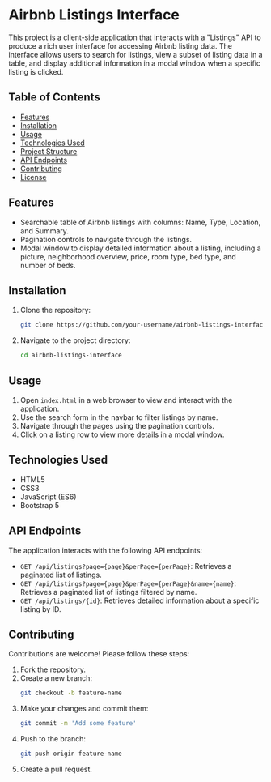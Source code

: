 # Airbnb Listings Interface

This project is a client-side application that interacts with a "Listings" API to produce a rich user interface for accessing Airbnb listing data. The interface allows users to search for listings, view a subset of listing data in a table, and display additional information in a modal window when a specific listing is clicked.

## Table of Contents
- [Features](#features)
- [Installation](#installation)
- [Usage](#usage)
- [Technologies Used](#technologies-used)
- [Project Structure](#project-structure)
- [API Endpoints](#api-endpoints)
- [Contributing](#contributing)
- [License](#license)

## Features
- Searchable table of Airbnb listings with columns: Name, Type, Location, and Summary.
- Pagination controls to navigate through the listings.
- Modal window to display detailed information about a listing, including a picture, neighborhood overview, price, room type, bed type, and number of beds.

## Installation
1. Clone the repository:
    ```bash
    git clone https://github.com/your-username/airbnb-listings-interface.git
    ```
2. Navigate to the project directory:
    ```bash
    cd airbnb-listings-interface
    ```

## Usage
1. Open `index.html` in a web browser to view and interact with the application.
2. Use the search form in the navbar to filter listings by name.
3. Navigate through the pages using the pagination controls.
4. Click on a listing row to view more details in a modal window.

## Technologies Used
- HTML5
- CSS3
- JavaScript (ES6)
- Bootstrap 5

## API Endpoints
The application interacts with the following API endpoints:
- `GET /api/listings?page={page}&perPage={perPage}`: Retrieves a paginated list of listings.
- `GET /api/listings?page={page}&perPage={perPage}&name={name}`: Retrieves a paginated list of listings filtered by name.
- `GET /api/listings/{id}`: Retrieves detailed information about a specific listing by ID.

## Contributing
Contributions are welcome! Please follow these steps:
1. Fork the repository.
2. Create a new branch:
    ```bash
    git checkout -b feature-name
    ```
3. Make your changes and commit them:
    ```bash
    git commit -m 'Add some feature'
    ```
4. Push to the branch:
    ```bash
    git push origin feature-name
    ```
5. Create a pull request.